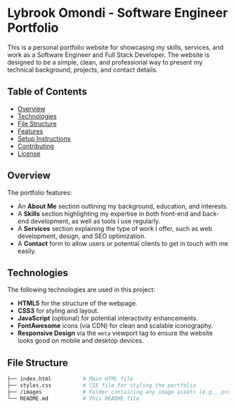 # Lybrook Omondi - Software Engineer Portfolio

This is a personal portfolio website for showcasing my skills, services, and work as a Software Engineer and Full Stack Developer. The website is designed to be a simple, clean, and professional way to present my technical background, projects, and contact details.

## Table of Contents

- [Overview](#overview)
- [Technologies](#technologies)
- [File Structure](#file-structure)
- [Features](#features)
- [Setup Instructions](#setup-instructions)
- [Contributing](#contributing)
- [License](#license)

## Overview

The portfolio features:
- An **About Me** section outlining my background, education, and interests.
- A **Skills** section highlighting my expertise in both front-end and back-end development, as well as tools I use regularly.
- A **Services** section explaining the type of work I offer, such as web development, design, and SEO optimization.
- A **Contact** form to allow users or potential clients to get in touch with me easily.

## Technologies

The following technologies are used in this project:

- **HTML5** for the structure of the webpage.
- **CSS3** for styling and layout.
- **JavaScript** (optional) for potential interactivity enhancements.
- **FontAwesome** icons (via CDN) for clean and scalable iconography.
- **Responsive Design** via the `meta` viewport tag to ensure the website looks good on mobile and desktop devices.

## File Structure

```bash
├── index.html          # Main HTML file
├── styles.css          # CSS file for styling the portfolio
├── /images             # Folder containing any image assets (e.g., profile picture)
└── README.md           # This README file